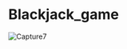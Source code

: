 # Blackjack_game

![Capture7](https://github.com/Ozy2022/Blackjack_game/assets/96604157/003bc1f1-c970-4acc-82e2-82361feea0a7)
